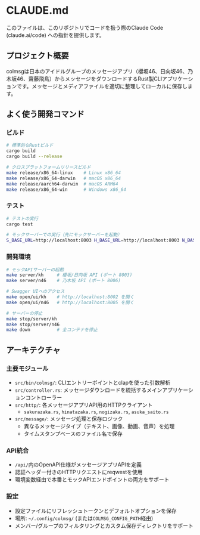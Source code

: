 # CLAUDE.md

このファイルは、このリポジトリでコードを扱う際のClaude Code (claude.ai/code) への指針を提供します。

## プロジェクト概要

colmsgは日本のアイドルグループのメッセージアプリ（櫻坂46、日向坂46、乃木坂46、齋藤飛鳥）からメッセージをダウンロードするRust製CLIアプリケーションです。メッセージとメディアファイルを適切に整理してローカルに保存します。

## よく使う開発コマンド

### ビルド
```bash
# 標準的なRustビルド
cargo build
cargo build --release

# クロスプラットフォームリリースビルド
make release/x86_64-linux    # Linux x86_64
make release/x86_64-darwin   # macOS x86_64
make release/aarch64-darwin  # macOS ARM64
make release/x86_64-win      # Windows x86_64
```

### テスト
```bash
# テストの実行
cargo test

# モックサーバーでの実行（先にモックサーバーを起動）
S_BASE_URL=http://localhost:8003 H_BASE_URL=http://localhost:8003 N_BASE_URL=http://localhost:8006 cargo run -- -d ~/Downloads/temp/
```

### 開発環境
```bash
# モックAPIサーバーの起動
make server/kh     # 櫻坂/日向坂 API (ポート 8003)
make server/n46    # 乃木坂 API (ポート 8006)

# Swagger UIへのアクセス
make open/ui/kh    # http://localhost:8002 を開く
make open/ui/n46   # http://localhost:8005 を開く

# サーバーの停止
make stop/server/kh
make stop/server/n46
make down          # 全コンテナを停止
```

## アーキテクチャ

### 主要モジュール
- `src/bin/colmsg/`: CLIエントリーポイントとclapを使った引数解析
- `src/controller.rs`: メッセージダウンロードを統括するメインアプリケーションコントローラー
- `src/http/`: 各メッセージアプリAPI用のHTTPクライアント
  - `sakurazaka.rs`, `hinatazaka.rs`, `nogizaka.rs`, `asuka_saito.rs`
- `src/message/`: メッセージ処理と保存ロジック
  - 異なるメッセージタイプ（テキスト、画像、動画、音声）を処理
  - タイムスタンプベースのファイル名で保存

### API統合
- `/api/`内のOpenAPI仕様がメッセージアプリAPIを定義
- 認証ヘッダー付きのHTTPリクエストにreqwestを使用
- 環境変数経由で本番とモックAPIエンドポイントの両方をサポート

### 設定
- 設定ファイルにリフレッシュトークンとデフォルトオプションを保存
- 場所: `~/.config/colmsg/` (または`COLMSG_CONFIG_PATH`経由)
- メンバー/グループのフィルタリングとカスタム保存ディレクトリをサポート